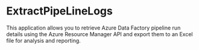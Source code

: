 # ExtractPipeLineLogs
This application allows you to retrieve Azure Data Factory pipeline run details using the Azure Resource Manager API and export them to an Excel file for analysis and reporting.
